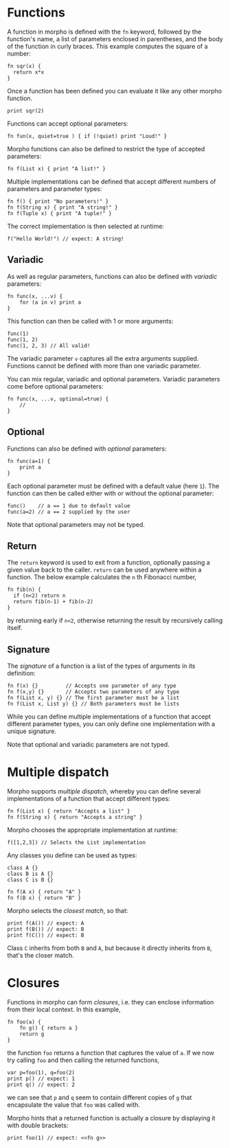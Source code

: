 [comment]: # (Morpho functions help file)
[version]: # (0.5)

[toplevel]: #

# Functions
[tagfn]: # (fn)
[tagfun]: # (fun)
[tagfunction]: # (function)

A function in morpho is defined with the `fn` keyword, followed by the function's name, a list of parameters enclosed in parentheses, and the body of the function in curly braces. This example computes the square of a number:

    fn sqr(x) {
      return x*x
    }

Once a function has been defined you can evaluate it like any other morpho function.

    print sqr(2)

Functions can accept optional parameters:

    fn fun(x, quiet=true ) { if (!quiet) print "Loud!" }

Morpho functions can also be defined to restrict the type of accepted parameters:

    fn f(List x) { print "A list!" }

Multiple implementations can be defined that accept different numbers of parameters and parameter types:

    fn f() { print "No parameters!" }
    fn f(String x) { print "A string!" }
    fn f(Tuple x) { print "A tuple!" }

The correct implementation is then selected at runtime: 

    f("Hello World!") // expect: A string! 

[show]: # (subtopics) 

## Variadic
[tagvariadic]: # (variadic)

As well as regular parameters, functions can also be defined with *variadic* parameters: 

    fn func(x, ...v) {
        for (a in v) print a
    }

This function can then be called with 1 or more arguments: 

    func(1)
    func(1, 2)
    func(1, 2, 3) // All valid! 

The variadic parameter `v` captures all the extra arguments supplied. Functions cannot be defined with more than one variadic parameter. 

You can mix regular, variadic and optional parameters. Variadic parameters come before optional parameters:

    fn func(x, ...v, optional=true) {
        // 
    }

## Optional
[tagoptional]: # (optional)

Functions can also be defined with *optional* parameters:

    fn func(a=1) {
        print a 
    }

Each optional parameter must be defined with a default value (here `1`). The function can then be called either with or without the optional parameter: 

    func()    // a == 1 due to default value
    func(a=2) // a == 2 supplied by the user

Note that optional parameters may not be typed. 

## Return
[tagreturn]: # (return)

The `return` keyword is used to exit from a function, optionally passing a given value back to the caller. `return` can be used anywhere within a function. The below example calculates the `n` th Fibonacci number,

    fn fib(n) {
      if (n<2) return n
      return fib(n-1) + fib(n-2)
    }

by returning early if `n<2`, otherwise returning the result by recursively calling itself.

## Signature
[tagsignature]: # (signature)

The *signature* of a function is a list of the types of arguments in its definition: 

    fn f(x) {}         // Accepts one parameter of any type
    fn f(x,y) {}       // Accepts two parameters of any type
    fn f(List x, y) {} // The first parameter must be a list
    fn f(List x, List y) {} // Both parameters must be lists

While you can define multiple implementations of a function that accept different parameter types, you can only define one implementation with a unique signature.

Note that optional and variadic parameters are not typed.

# Multiple dispatch
[tagmultiple]: # (multiple)
[tagdispatch]: # (dispatch)

Morpho supports *multiple dispatch*, whereby you can define several implementations of a function that accept different types:

    fn f(List x) { return "Accepts a list" }
    fn f(String x) { return "Accepts a string" }

Morpho chooses the appropriate implementation at runtime: 

    f([1,2,3]) // Selects the List implementation

Any classes you define can be used as types:

    class A {} 
    class B is A {} 
    class C is B {} 

    fn f(A x) { return "A" }
    fn f(B x) { return "B" }

Morpho selects the *closest match*, so that: 

    print f(A()) // expect: A
    print f(B()) // expect: B
    print f(C()) // expect: B

Class `C` inherits from both `B` and `A`, but because it directly inherits from `B`, that's the closer match. 

# Closures
[tagclosures]: # (closures)
[tagclosure]: # (closure)

Functions in morpho can form *closures*, i.e. they can enclose information from their local context. In this example, 

    fn foo(a) {
        fn g() { return a } 
        return g
    }

the function `foo` returns a function that captures the value of `a`. If we now try calling `foo` and then calling the returned functions,

    var p=foo(1), q=foo(2) 
    print p() // expect: 1 
    print q() // expect: 2
    
we can see that `p` and `q` seem to contain different copies of `g` that encapsulate the value that `foo` was called with. 

Morpho hints that a returned function is actually a closure by displaying it with double brackets: 

    print foo(1) // expect: <<fn g>> 
